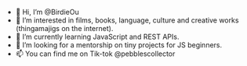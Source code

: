 - 👋 Hi, I’m @BirdieOu
- 👀 I’m interested in films, books, language, culture and creative works (thingamajigs on the internet).
- 🌱 I’m currently learning JavaScript and REST APIs. 
- 💞️ I’m looking for a mentorship on tiny projects for JS beginners.
- 📫 You can find me on Tik-tok @pebblescollector

